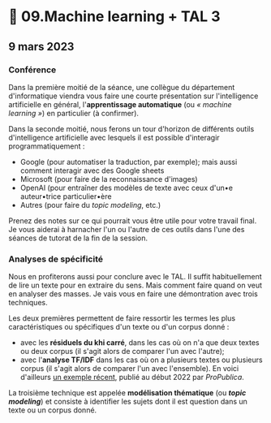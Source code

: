 # 💠 09.Machine learning + TAL 3

## 9 mars 2023

### Conférence

Dans la première moitié de la séance, une collègue du département d'informatique viendra vous faire une courte présentation sur l'intelligence artificielle en général, l'**apprentissage automatique** (ou _« machine learning »_) en particulier (à confirmer).

Dans la seconde moitié, nous ferons un tour d'horizon de différents outils d'intelligence artificielle avec lesquels il est possible d'interagir programmatiquement :

* Google (pour automatiser la traduction, par exemple); mais aussi comment interagir avec des Google sheets
* Microsoft (pour faire de la reconnaissance d'images)
* OpenAI (pour entraîner des modèles de texte avec ceux d'un•e auteur•trice particulier•ère
* Autres (pour faire du _topic modeling_, etc.)

Prenez des notes sur ce qui pourrait vous être utile pour votre travail final. Je vous aiderai à harnacher l'un ou l'autre de ces outils dans l'une des séances de tutorat de la fin de la session.

### Analyses de spécificité

Nous en profiterons aussi pour conclure avec le TAL. Il suffit habituellement de lire un texte pour en extraire du sens. Mais comment faire quand on veut en analyser des masses. Je vais vous en faire une démontration avec trois techniques.

Les deux premières permettent de faire ressortir les termes les plus caractéristiques ou spécifiques d'un texte ou d'un corpus donné :

* avec les **résiduels du khi carré**, dans les cas où on n'a que deux textes ou deux corpus (il s'agit alors de comparer l'un avec l'autre);
* avec l'**analyse TF/IDF** dans les cas où on a plusieurs textes ou plusieurs corpus (il s'agit alors de comparer l'un avec l'ensemble). En voici d'ailleurs [un exemple récent](https://www.propublica.org/article/facebook-hosted-surge-of-misinformation-and-insurrection-threats-in-months-leading-up-to-jan-6-attack-records-show?utm\_source=sailthru\&utm\_medium=email\&utm\_campaign=majorinvestigations\&utm\_content=feature), publié au début 2022 par _ProPublica_.

La troisième technique est appelée **modélisation thématique** (ou _**topic modeling**_) et consiste à identifier les sujets dont il est question dans un texte ou un corpus donné.
